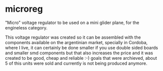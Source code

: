 # microreg
"Micro" voltage regulator to be used on a mini glider plane, for the engineless category.

This voltage regulator was created so it can be assembled with the components available on the argentinian market, specially in Cordoba, where I live, it can certainly be done smaller if you use double sided boards and smaller smd components but that also increases the price and it was created to be good, cheap and reliable :-) goals that were archieved, about 5 of this units were sold and currently is not being produced anymore.
